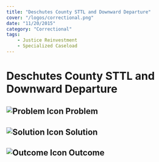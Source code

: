 ```yaml
---
title: "Deschutes County STTL and Downward Departure"
cover: "/logos/correctional.png"
date: "11/20/2015"
category: "Correctional"
tags:
    - Justice Reinvestment
    - Specialized Caseload 
---
```


# Deschutes County STTL and Downward Departure

## ![Problem Icon](https://github.com/google/material-design-icons/raw/master/alert/1x_web/ic_error_outline_black_48dp.png "Problem") Problem

## ![Solution Icon](https://github.com/google/material-design-icons/raw/master/action/1x_web/ic_lightbulb_outline_black_48dp.png "Solution") Solution

## ![Outcome Icon](https://github.com/google/material-design-icons/raw/master/action/1x_web/ic_view_list_black_48dp.png "Outcome") Outcome
